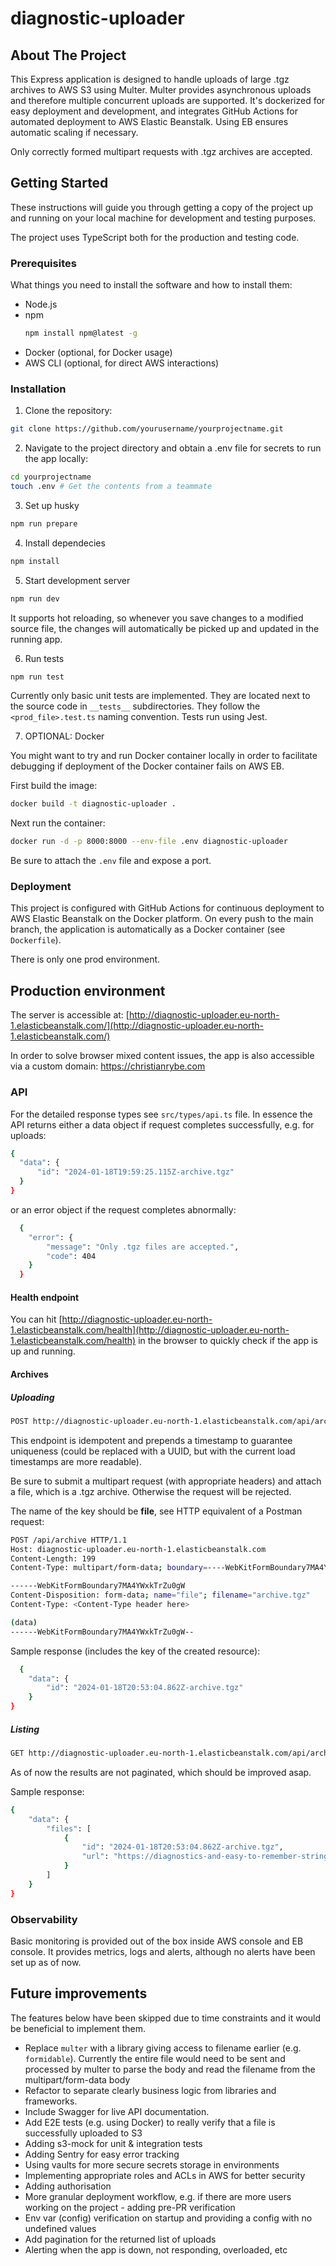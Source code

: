 # diagnostic-uploader

## About The Project

This Express application is designed to handle uploads of large .tgz archives to AWS S3 using Multer. Multer provides asynchronous uploads and therefore multiple concurrent uploads are supported. It's dockerized for easy deployment and development, and integrates GitHub Actions for automated deployment to AWS Elastic Beanstalk. Using EB ensures automatic scaling if necessary.

Only correctly formed multipart requests with .tgz archives are accepted. 

## Getting Started

These instructions will guide you through getting a copy of the project up and running on your local machine for development and testing purposes.

The project uses TypeScript both for the production and testing code.

### Prerequisites

What things you need to install the software and how to install them:

- Node.js
- npm
  ```bash
  npm install npm@latest -g
  ```
- Docker (optional, for Docker usage)
- AWS CLI (optional, for direct AWS interactions)

### Installation

1. Clone the repository:

  ```bash
  git clone https://github.com/yourusername/yourprojectname.git
  ```

2. Navigate to the project directory and obtain a .env file for secrets to run the app locally:

  ```bash
  cd yourprojectname
  touch .env # Get the contents from a teammate
  ```

3. Set up husky

  ```bash
  npm run prepare
  ```

4. Install dependecies

  ```bash
  npm install
  ```

5. Start development server

  ```bash
  npm run dev
  ```

  It supports hot reloading, so whenever you save changes to a modified source file, the changes will automatically be picked up and updated in the running app.

6. Run tests

  ```bash
  npm run test
  ```

  Currently only basic unit tests are implemented. They are located next to the source code in `__tests__` subdirectories. They follow the `<prod_file>.test.ts` naming convention. Tests run using Jest.

7. OPTIONAL: Docker

  You might want to try and run Docker container locally in order to facilitate debugging if deployment of the Docker container fails on AWS EB.


  First build the image:
  ```bash
  docker build -t diagnostic-uploader .
  ```

  Next run the container:
  ```bash
  docker run -d -p 8000:8000 --env-file .env diagnostic-uploader
  ```

  Be sure to attach the `.env` file and expose a port.

### Deployment

This project is configured with GitHub Actions for continuous deployment to AWS Elastic Beanstalk on the Docker platform. On every push to the main branch, the application is automatically as a Docker container (see `Dockerfile`). 

There is only one prod environment.

## Production environment

The server is accessible at: [http://diagnostic-uploader.eu-north-1.elasticbeanstalk.com/](http://diagnostic-uploader.eu-north-1.elasticbeanstalk.com/)

In order to solve browser mixed content issues, the app is also accessible via a custom domain: https://christianrybe.com

### API

For the detailed response types see `src/types/api.ts` file. In essence the API returns either a data object if request completes successfully, e.g. for uploads:

  ```bash
  {
    "data": {
        "id": "2024-01-18T19:59:25.115Z-archive.tgz"
    }
  }
  ```

or an error object if the request completes abnormally:

```bash
  {
    "error": {
        "message": "Only .tgz files are accepted.",
        "code": 404
    }
  }
```

#### Health endpoint

You can hit [http://diagnostic-uploader.eu-north-1.elasticbeanstalk.com/health](http://diagnostic-uploader.eu-north-1.elasticbeanstalk.com/health) in the browser to quickly check if the app is up and running.

#### Archives

##### Uploading

```bash
POST http://diagnostic-uploader.eu-north-1.elasticbeanstalk.com/api/archive
```

This endpoint is idempotent and prepends a timestamp to guarantee uniqueness (could be replaced with a UUID, but with the current load timestamps are more readable).

Be sure to submit a multipart request (with appropriate headers) and attach a file, which is a .tgz archive. Otherwise the request will be rejected.

The name of the key should be **file**, see HTTP equivalent of a Postman request:

```bash
POST /api/archive HTTP/1.1
Host: diagnostic-uploader.eu-north-1.elasticbeanstalk.com
Content-Length: 199
Content-Type: multipart/form-data; boundary=----WebKitFormBoundary7MA4YWxkTrZu0gW

------WebKitFormBoundary7MA4YWxkTrZu0gW
Content-Disposition: form-data; name="file"; filename="archive.tgz"
Content-Type: <Content-Type header here>

(data)
------WebKitFormBoundary7MA4YWxkTrZu0gW--

```

Sample response (includes the key of the created resource):

```bash
  {
    "data": {
        "id": "2024-01-18T20:53:04.862Z-archive.tgz"
    }
}
```

##### Listing

```bash
GET http://diagnostic-uploader.eu-north-1.elasticbeanstalk.com/api/archive
```

As of now the results are not paginated, which should be improved asap.

Sample response:

```bash
{
    "data": {
        "files": [
            {
                "id": "2024-01-18T20:53:04.862Z-archive.tgz",
                "url": "https://diagnostics-and-easy-to-remember-string.s3.amazonaws.com/2024-01-18T20:53:04.862Z-archive.tgz"
            }
        ]
    }
}
```

### Observability

Basic monitoring is provided out of the box inside AWS console and EB console. It provides metrics, logs and alerts, although no alerts have been set up as of now.

## Future improvements

The features below have been skipped due to time constraints and it would be beneficial to implement them.

- Replace `multer` with a library giving access to filename earlier (e.g. `formidable`). Currently the entire file would need to be sent and processed by multer to parse the body and read the filename from the multipart/form-data body
- Refactor to separate clearly business logic from libraries and frameworks.
- Include Swagger for live API documentation.
- Add E2E tests (e.g. using Docker) to really verify that a file is successfully uploaded to S3
- Adding s3-mock for unit & integration tests
- Adding Sentry for easy error tracking
- Using vaults for more secure secrets storage in environments
- Implementing appropriate roles and ACLs in AWS for better security
- Adding authorisation
- More granular deployment workflow, e.g. if there are more users working on the project - adding pre-PR verification
- Env var (config) verification on startup and providing a config with no undefined values
- Add pagination for the returned list of uploads
- Alerting when the app is down, not responding, overloaded, etc

